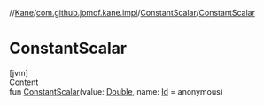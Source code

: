 //[Kane](../../index.md)/[com.github.jomof.kane.impl](../index.md)/[ConstantScalar](index.md)/[ConstantScalar](-constant-scalar.md)



# ConstantScalar  
[jvm]  
Content  
fun [ConstantScalar](-constant-scalar.md)(value: [Double](https://kotlinlang.org/api/latest/jvm/stdlib/kotlin/-double/index.html), name: [Id](../index.md#%5Bcom.github.jomof.kane.impl%2FId%2F%2F%2FPointingToDeclaration%2F%5D%2FClasslikes%2F-225615094) = anonymous)  



